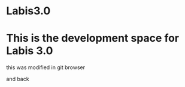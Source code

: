 # Labis3.0

# This is the development space for Labis 3.0

this was modified in git browser

and back

